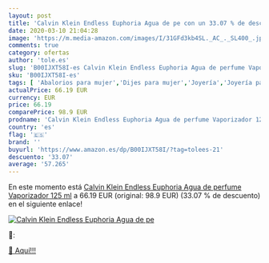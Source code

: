 ```yaml
---
layout: post
title: 'Calvin Klein Endless Euphoria Agua de pe con un 33.07 % de descuento'
date: 2020-03-10 21:04:28
image: 'https://m.media-amazon.com/images/I/31GFd3kb4SL._AC_._SL400_.jpg'
comments: true
category: ofertas
author: 'tole.es'
slug: 'B00IJXT58I-es Calvin Klein Endless Euphoria Agua de perfume Vaporizador...'
sku: 'B00IJXT58I-es'
tags: [ 'Abalorios para mujer','Dijes para mujer','Joyería','Joyería para mujer','agua','de','perfume', ]
actualPrice: 66.19 EUR
currency: EUR
price: 66.19
comparePrice: 98.9 EUR
prodname: 'Calvin Klein Endless Euphoria Agua de perfume Vaporizador 125 ml'
country: 'es'
flag: '🇪🇸'
brand: ''
buyurl: 'https://www.amazon.es/dp/B00IJXT58I/?tag=tolees-21'
descuento: '33.07'
average: '57.265'
---
```


En este momento está [Calvin Klein Endless Euphoria Agua de perfume Vaporizador 125 ml](https://www.amazon.es/dp/B00IJXT58I/?tag=tolees-21) a 66.19 EUR (original: 98.9 EUR) (33.07 %  de descuento) en el siguiente enlace!

[![Calvin Klein Endless Euphoria Agua de pe](https://m.media-amazon.com/images/I/31GFd3kb4SL._AC_._SL400_.jpg)](https://www.amazon.es/dp/B00IJXT58I/?tag=tolees-21)

🔎:


[🛒 Aquí!!!](https://www.amazon.es/dp/B00IJXT58I/?tag=tolees-21)
